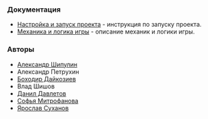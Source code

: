 ### Документация
- [Настройка и запуск проекта](https://github.com/Sonyamaster1/Pixel-Bros/blob/PIX-23-document-with-mechanics-and-logic/Setting_up_and_launching_the_project.md) - инструкция по запуску проекта. 
- [Механика и логика игры](https://github.com/Sonyamaster1/Pixel-Bros/blob/PIX-23-document-with-mechanics-and-logic/Description_of_the_mechanics_and_logic.md) - описание механик и логики игры.

### Авторы
- [Александр Шипулин](https://github.com/Yrsafam)
- Александр Петрухин
- [Боходир Дайкозиев](https://github.com/daikoziyevBaha)
- Влад Шишов
- [Данил Давлетов](https://github.com/J4rCen)
- [Софья Митрофанова](https://github.com/Sonyamaster1)
- [Ярослав Суханов](https://github.com/YaroslavSukhanov)
